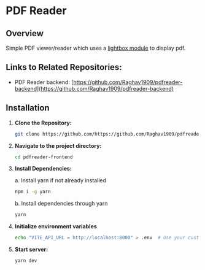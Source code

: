 # PDF Reader

## Overview

Simple PDF viewer/reader which uses a [lightbox module](https://yet-another-react-lightbox.com/) to display pdf.

## Links to Related Repositories:

- PDF Reader backend: [https://github.com/Raghav1909/pdfreader-backend](https://github.com/Raghav1909/pdfreader-backend)

## Installation

1. **Clone the Repository:**

   ```bash
   git clone https://github.com/https://github.com/Raghav1909/pdfreader-frontend.git
   ```
   
2. **Navigate to the project directory:**
  
    ```bash
    cd pdfreader-frontend
    ```

3. **Install Dependencies:**
   
    a. Install yarn if not already installed

    ```bash
    npm i -g yarn
    ```
    
    b. Install dependencies through yarn

   ```bash
   yarn
   ```

3. **Initialize environment variables**

    ```bash
    echo "VITE_API_URL = http://localhost:8000" > .env  # Use your custom URL if needed
    ```

4. **Start server:**

   ```bash
   yarn dev
   ```
